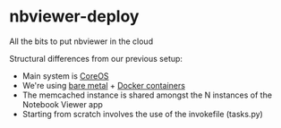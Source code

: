nbviewer-deploy
===============

All the bits to put nbviewer in the cloud

Structural differences from our previous setup:

* Main system is [CoreOS](https://coreos.com/)
* We're using [bare metal](http://www.rackspace.com/cloud/servers/onmetal/) + [Docker containers](https://www.docker.com/)
* The memcached instance is shared amongst the N instances of the Notebook Viewer app
* Starting from scratch involves the use of the invokefile (tasks.py)
